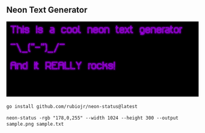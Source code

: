 ## Neon Text Generator

![](sample.png)


```
go install github.com/rubiojr/neon-status@latest
```

```
neon-status -rgb "178,0,255" --width 1024 --height 300 --output sample.png sample.txt
```
